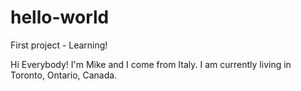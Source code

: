 # hello-world
First project - Learning!

Hi Everybody!
I'm Mike and I come from Italy. I am currently living in Toronto, Ontario, Canada.

